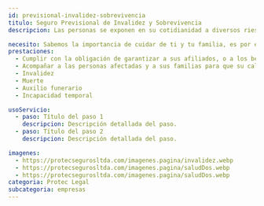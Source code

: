 ```yaml
---
id: previsional-invalidez-sobrevivencia
titulo: Seguro Previsional de Invalidez y Sobrevivencia
descripcion: Las personas se exponen en su cotidianidad a diversos riesgos no relacionados con su actividad laboral o productiva. Un accidente puede causarle a alguien una invalidez y, con ello, la imposibilidad de trabajar y recibir ingresos que aseguren su calidad de vida y la de su familia. En otra situación infortunada, el afectado podría fallecer. En ambos casos, las administradoras de fon​dos de pensiones y cesantías cumplen un​a responsabilidad esencial porque, de acuerdo con la Ley 100 de 1993, deben garantizar el pago de una pensión a la persona que quedó con una invalidez o a los beneficiarios de quien haya muerto. El Seguro Previsional de Invalidez y Sobrevivencia es el apoyo que su AFP necesita para completar el capital que les falta a sus afiliados o beneficiarios para pensionarse y así responder por sus obligaciones según lo determinan las leyes vigentes de Colombia.

necesito: Sabemos la importancia de cuidar de ti y tu familia, es por ello que, te brindamos las mejores opciones que te permitirán disfrutar de los momentos más especiales de tu vida con tranquilidad.
prestaciones: 
  - Cumplir con la obligación de garantizar a sus afiliados, o a los beneficiarios de estos, el acceso a una pensión cuando queden con una invalidez o fallezcan.
  - Acompañar a las personas afectadas y a sus familias para que su calidad de vida no desmejore.
  - Invalidez
  - Muerte
  - Auxilio funerario
  - Incapacidad temporal

usoServicio:
  - paso: Título del paso 1
    descripcion: Descripción detallada del paso.
  - paso: Título del paso 2
    descripcion: Descripción detallada del paso.

imagenes:
  - https://protecsegurosltda.com/imagenes.pagina/invalidez.webp
  - https://protecsegurosltda.com/imagenes.pagina/saludDos.webp
  - https://protecsegurosltda.com/imagenes.pagina/saludDos.webp
categoria: Protec Legal
subcategoria: empresas
---
```

